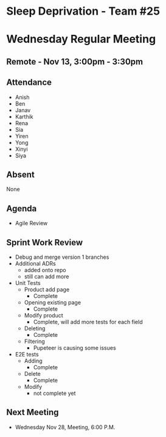 # ****Sleep Deprivation - Team #25****

# Wednesday Regular Meeting

## Remote ****- Nov 13, 3:00pm - 3:30pm****

## Attendance

- Anish
- Ben
- Janav
- Karthik
- Rena
- Sia
- Yiren
- Yong
- Xinyi
- Siya

## Absent
None

## Agenda
- Agile Review

## Sprint Work Review

- Debug and merge version 1 branches 
- Additional ADRs
  - added onto repo
  - still can add more
- Unit Tests
  - Product add page
    - Complete
  - Opening existing page
    - Complete
  - Modify product
    - Complete, will add more tests for each field
  - Deleting
    - Complete
  - Filtering
    - Pupeteer is causing some issues
- E2E tests
  - Adding
    - Complete
  - Delete
    - Complete
  - Modify
    - not complete yet



## Next Meeting

- Wednesday Nov 28, Meeting, 6:00 P.M.